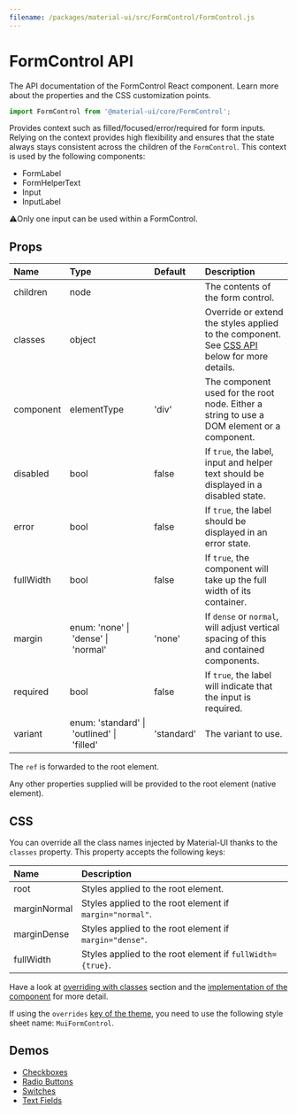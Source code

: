 ```yaml
---
filename: /packages/material-ui/src/FormControl/FormControl.js
---
```


<!--- This documentation is automatically generated, do not try to edit it. -->

# FormControl API

<p class="description">The API documentation of the FormControl React component. Learn more about the properties and the CSS customization points.</p>

```js
import FormControl from '@material-ui/core/FormControl';
```

Provides context such as filled/focused/error/required for form inputs.
Relying on the context provides high flexibility and ensures that the state always stays
consistent across the children of the `FormControl`.
This context is used by the following components:
 - FormLabel
 - FormHelperText
 - Input
 - InputLabel

⚠️Only one input can be used within a FormControl.

## Props

| Name | Type | Default | Description |
|:-----|:-----|:--------|:------------|
| <span class="prop-name">children</span> | <span class="prop-type">node</span> |  | The contents of the form control. |
| <span class="prop-name">classes</span> | <span class="prop-type">object</span> |  | Override or extend the styles applied to the component. See [CSS API](#css) below for more details. |
| <span class="prop-name">component</span> | <span class="prop-type">elementType</span> | <span class="prop-default">'div'</span> | The component used for the root node. Either a string to use a DOM element or a component. |
| <span class="prop-name">disabled</span> | <span class="prop-type">bool</span> | <span class="prop-default">false</span> | If `true`, the label, input and helper text should be displayed in a disabled state. |
| <span class="prop-name">error</span> | <span class="prop-type">bool</span> | <span class="prop-default">false</span> | If `true`, the label should be displayed in an error state. |
| <span class="prop-name">fullWidth</span> | <span class="prop-type">bool</span> | <span class="prop-default">false</span> | If `true`, the component will take up the full width of its container. |
| <span class="prop-name">margin</span> | <span class="prop-type">enum:&nbsp;'none'&nbsp;&#124;<br>&nbsp;'dense'&nbsp;&#124;<br>&nbsp;'normal'<br></span> | <span class="prop-default">'none'</span> | If `dense` or `normal`, will adjust vertical spacing of this and contained components. |
| <span class="prop-name">required</span> | <span class="prop-type">bool</span> | <span class="prop-default">false</span> | If `true`, the label will indicate that the input is required. |
| <span class="prop-name">variant</span> | <span class="prop-type">enum:&nbsp;'standard'&nbsp;&#124;<br>&nbsp;'outlined'&nbsp;&#124;<br>&nbsp;'filled'<br></span> | <span class="prop-default">'standard'</span> | The variant to use. |

The `ref` is forwarded to the root element.

Any other properties supplied will be provided to the root element (native element).

## CSS

You can override all the class names injected by Material-UI thanks to the `classes` property.
This property accepts the following keys:


| Name | Description |
|:-----|:------------|
| <span class="prop-name">root</span> | Styles applied to the root element.
| <span class="prop-name">marginNormal</span> | Styles applied to the root element if `margin="normal"`.
| <span class="prop-name">marginDense</span> | Styles applied to the root element if `margin="dense"`.
| <span class="prop-name">fullWidth</span> | Styles applied to the root element if `fullWidth={true}`.

Have a look at [overriding with classes](/customization/overrides/#overriding-with-classes) section
and the [implementation of the component](https://github.com/mui-org/material-ui/blob/next/packages/material-ui/src/FormControl/FormControl.js)
for more detail.

If using the `overrides` [key of the theme](/customization/themes/#css),
you need to use the following style sheet name: `MuiFormControl`.

## Demos

- [Checkboxes](/components/checkboxes/)
- [Radio Buttons](/components/radio-buttons/)
- [Switches](/components/switches/)
- [Text Fields](/components/text-fields/)

